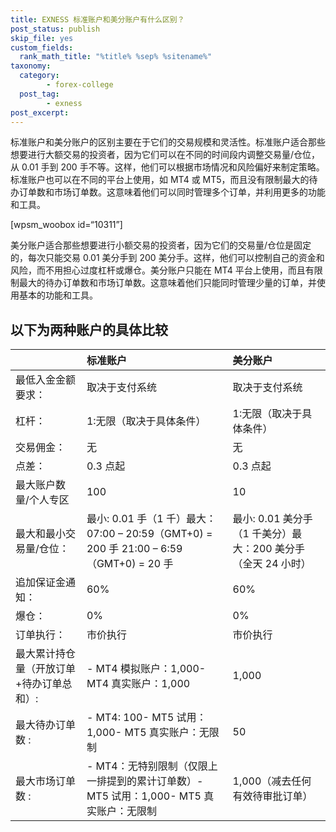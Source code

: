 ```yaml
---
title: EXNESS 标准账户和美分账户有什么区别？
post_status: publish
skip_file: yes
custom_fields:
  rank_math_title: "%title% %sep% %sitename%"
taxonomy:
  category:
        - forex-college
  post_tag:
        - exness
post_excerpt: 
---
```

标准账户和美分账户的区别主要在于它们的交易规模和灵活性。标准账户适合那些想要进行大额交易的投资者，因为它们可以在不同的时间段内调整交易量/仓位，从 0.01 手到 200 手不等。这样，他们可以根据市场情况和风险偏好来制定策略。标准账户也可以在不同的平台上使用，如 MT4 或 MT5，而且没有限制最大的待办订单数和市场订单数。这意味着他们可以同时管理多个订单，并利用更多的功能和工具。

[wpsm_woobox id=“10311”]

美分账户适合那些想要进行小额交易的投资者，因为它们的交易量/仓位是固定的，每次只能交易 0.01 美分手到 200 美分手。这样，他们可以控制自己的资金和风险，而不用担心过度杠杆或爆仓。美分账户只能在 MT4 平台上使用，而且有限制最大的待办订单数和市场订单数。这意味着他们只能同时管理少量的订单，并使用基本的功能和工具。

## 以下为两种账户的具体比较

|  | 标准账户 | 美分账户 |
| :--- | :--- | :--- |
| 最低入金金额要求： | 取决于支付系统 | 取决于支付系统 |
| 杠杆： | 1:无限（取决于具体条件） | 1:无限（取决于具体条件） |
| 交易佣金： | 无 | 无 |
| 点差： | 0.3 点起 | 0.3 点起 |
| 最大账户数量/个人专区 | 100 | 10 |
| 最大和最小交易量/仓位： | 最小: 0.01 手（1 千）最大：07:00 – 20:59（GMT+0) = 200 手 21:00 – 6:59（GMT+0) = 20 手 | 最小: 0.01 美分手（1 千美分）最大：200 美分手（全天 24 小时） |
| 追加保证金通知： | 60% | 60% |
| 爆仓： | 0% | 0% |
| 订单执行： | 市价执行 | 市价执行 |
| 最大累计持仓量（开放订单+待办订单总和）: | - MT4 模拟账户：1,000- MT4 真实账户：1,000 | 1,000 |
| 最大待办订单数 : | - MT4: 100- MT5 试用：1,000- MT5 真实账户：无限制 | 50 |
| 最大市场订单数 : | - MT4：无特别限制（仅限上一排提到的累计订单数）- MT5 试用：1,000- MT5 真实账户：无限制 | 1,000（减去任何有效待审批订单） |